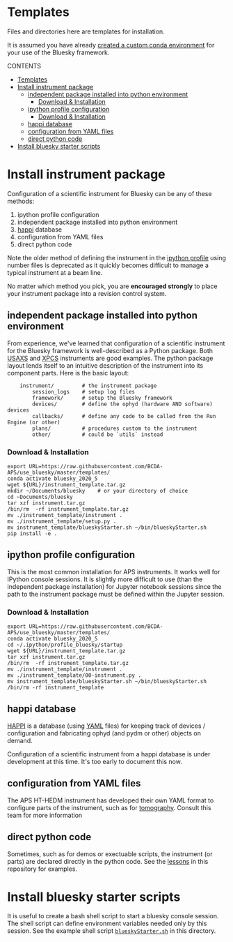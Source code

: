 # Templates

Files and directories here are templates for installation.

It is assumed you have already
[created a custom conda environment](/python_installation/README.md#quick-summary)
for your use of the Bluesky framework.

CONTENTS

- [Templates](#templates)
- [Install instrument package](#install-instrument-package)
  - [independent package installed into python environment](#independent-package-installed-into-python-environment)
    - [Download & Installation](#download--installation)
  - [ipython profile configuration](#ipython-profile-configuration)
    - [Download & Installation](#download--installation-1)
  - [happi database](#happi-database)
  - [configuration from YAML files](#configuration-from-yaml-files)
  - [direct python code](#direct-python-code)
- [Install bluesky starter scripts](#install-bluesky-starter-scripts)

# Install instrument package

Configuration of a scientific instrument for Bluesky can be any of these methods:

1. ipython profile configuration
1. independent package installed into python environment
1. [happi](https://pcdshub.github.io/happi) database
1. configuration from YAML files
1. direct python code

Note the older method of defining the instrument in the
[ipython profile](https://ipython.readthedocs.io/en/stable/config/intro.html#profiles)
using number files is deprecated as it quickly becomes difficult to manage
a typical instrument at a beam line.

No matter which method you pick, you are **encouraged strongly** to place your
instrument package into a revision control system.

## independent package installed into python environment

From experience, we've learned that configuration of a scientific instrument
for the Bluesky framework is well-described as a Python package.  Both
[USAXS](https://github.com/APS-USAXS/ipython-usaxs/tree/master/profile_bluesky/startup/instrument)
and [XPCS](https://github.com/aps-8id-dys/ipython-8idiuser/tree/master/profile_bluesky/startup/instrument)
instruments are good examples.  The python package layout lends itself
to an intuitive description of the instrument into its component parts.  Here
is the basic layout:

```
    instrument/         # the instrument package
        session_logs    # setup log files
        framework/      # setup the Bluesky framework
        devices/        # define the ophyd (hardware AND software) devices
        callbacks/      # define any code to be called from the Run Engine (or other)
        plans/          # procedures custom to the instrument
        other/          # could be `utils` instead
```

### Download & Installation

```
export URL=https://raw.githubusercontent.com/BCDA-APS/use_bluesky/master/templates/
conda activate bluesky_2020_5
wget ${URL}/instrument_template.tar.gz
mkdir ~/Documents/bluesky    # or your directory of choice
cd ~Documents/bluesky
tar xzf instrument.tar.gz
/bin/rm  -rf instrument_template.tar.gz
mv ./instrument_template/instrument .
mv ./instrument_template/setup.py .
mv instrument_template/blueskyStarter.sh ~/bin/blueskyStarter.sh
pip install -e .
```

## ipython profile configuration

This is the most common installation for APS instruments.  It works well
for IPython console sessions.  It is slightly more difficult to use (than the
independent package installation) for Jupyter notebook sessions since the path
to the instrument package must be defined within the Jupyter session.

### Download & Installation

```
export URL=https://raw.githubusercontent.com/BCDA-APS/use_bluesky/master/templates/
conda activate bluesky_2020_5
cd ~/.ipython/profile_bluesky/startup
wget ${URL}/instrument_template.tar.gz
tar xzf instrument.tar.gz
/bin/rm  -rf instrument_template.tar.gz
mv ./instrument_template/instrument .
mv ./instrument_template/00-instrument.py .
mv instrument_template/blueskyStarter.sh ~/bin/blueskyStarter.sh
/bin/rm -rf instrument_template
```
## happi database

[HAPPI](https://pcdshub.github.io/happi) is a database (using
[YAML](https://yaml.org/) files) for keeping track of
devices / configuration and fabricating ophyd (and pydm or other) objects on demand.

Configuration of a scientific instrument from a happi database is
under development at this time.  It's too early to document this now.

## configuration from YAML files

The APS HT-HEDM instrument has developed their own YAML
format to configure parts of the instrument, such as for
[tomography](https://github.com/aps-ht-hedm/jupyter-ht-hedm/blob/master/seisidd/config/tomo_devices.yml).  Consult this team for more information

## direct python code

Sometimes, such as for demos or exectuable scripts, the instrument
(or parts) are declared directly in the python code.  See the
[lessons](/lessons/README.md) in this repository for examples.


# Install bluesky starter scripts

It is useful to create a bash shell script to start a bluesky
console session.  The shell script can define environment variables
needed only by this session.  See the example shell script
[`blueskyStarter.sh`](/templates/blueskyStarter.sh) in this directory.
